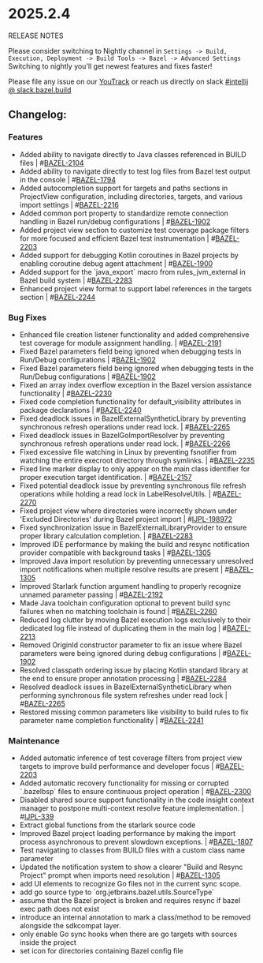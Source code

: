 <!DOCTYPE html> <html lang="en"> <head> <meta charset="UTF-8"> <title>Bazel Plugin 2025.2.4</title> </head> <body> <h1>2025.2.4</h1> <p>RELEASE NOTES</p> <p>Please consider switching to Nightly channel in <code>Settings -> Build, Execution, Deployment -> Build Tools -> Bazel -> Advanced Settings</code><br> Switching to nightly you'll get newest features and fixes faster!</p> <p>Please file any issue on our <a href="https://youtrack.jetbrains.com/issues/BAZEL">YouTrack</a> or reach us directly on slack <a href="https://bazelbuild.slack.com/archives/C025SBYFC4E">#intellij @ slack.bazel.build</a></p> <h2>Changelog:</h2> <h3>Features</h3> <ul> <li>Added ability to navigate directly to Java classes referenced in BUILD files | #<a href="https://youtrack.jetbrains.com/issue/BAZEL-2104">BAZEL-2104</a></li> <li>Added ability to navigate directly to test log files from Bazel test output in the console | #<a href="https://youtrack.jetbrains.com/issue/BAZEL-1794">BAZEL-1794</a></li> <li>Added autocompletion support for targets and paths sections in ProjectView configuration, including directories, targets, and various import settings | #<a href="https://youtrack.jetbrains.com/issue/BAZEL-2216">BAZEL-2216</a></li> <li>Added common port property to standardize remote connection handling in Bazel run/debug configurations | #<a href="https://youtrack.jetbrains.com/issue/BAZEL-1902">BAZEL-1902</a></li> <li>Added project view section to customize test coverage package filters for more focused and efficient Bazel test instrumentation | #<a href="https://youtrack.jetbrains.com/issue/BAZEL-2203">BAZEL-2203</a></li> <li>Added support for debugging Kotlin coroutines in Bazel projects by enabling coroutine debug agent attachment | #<a href="https://youtrack.jetbrains.com/issue/BAZEL-1900">BAZEL-1900</a></li> <li>Added support for the `java_export` macro from rules_jvm_external in Bazel build system | #<a href="https://youtrack.jetbrains.com/issue/BAZEL-2283">BAZEL-2283</a></li> <li>Enhanced project view format to support label references in the targets section | #<a href="https://youtrack.jetbrains.com/issue/BAZEL-2244">BAZEL-2244</a></li> </ul> <h3>Bug Fixes</h3> <ul> <li>Enhanced file creation listener functionality and added comprehensive test coverage for module assignment handling. | #<a href="https://youtrack.jetbrains.com/issue/BAZEL-2191">BAZEL-2191</a></li> <li>Fixed Bazel parameters field being ignored when debugging tests in Run/Debug configurations | #<a href="https://youtrack.jetbrains.com/issue/BAZEL-1902">BAZEL-1902</a></li> <li>Fixed Bazel parameters field being ignored when debugging tests in the Run/Debug configurations | #<a href="https://youtrack.jetbrains.com/issue/BAZEL-1902">BAZEL-1902</a></li> <li>Fixed an array index overflow exception in the Bazel version assistance functionality | #<a href="https://youtrack.jetbrains.com/issue/BAZEL-2230">BAZEL-2230</a></li> <li>Fixed code completion functionality for default_visibility attributes in package declarations | #<a href="https://youtrack.jetbrains.com/issue/BAZEL-2240">BAZEL-2240</a></li> <li>Fixed deadlock issues in BazelExternalSyntheticLibrary by preventing synchronous refresh operations under read lock. | #<a href="https://youtrack.jetbrains.com/issue/BAZEL-2265">BAZEL-2265</a></li> <li>Fixed deadlock issues in BazelGoImportResolver by preventing synchronous refresh operations under read lock. | #<a href="https://youtrack.jetbrains.com/issue/BAZEL-2266">BAZEL-2266</a></li> <li>Fixed excessive file watching in Linux by preventing fsnotifier from watching the entire execroot directory through symlinks. | #<a href="https://youtrack.jetbrains.com/issue/BAZEL-2235">BAZEL-2235</a></li> <li>Fixed line marker display to only appear on the main class identifier for proper execution target identification. | #<a href="https://youtrack.jetbrains.com/issue/BAZEL-2157">BAZEL-2157</a></li> <li>Fixed potential deadlock issue by preventing synchronous file refresh operations while holding a read lock in LabelResolveUtils. | #<a href="https://youtrack.jetbrains.com/issue/BAZEL-2270">BAZEL-2270</a></li> <li>Fixed project view where directories were incorrectly shown under 'Excluded Directories' during Bazel project import | #<a href="https://youtrack.jetbrains.com/issue/IJPL-198972">IJPL-198972</a></li> <li>Fixed synchronization issue in BazelExternalLibraryProvider to ensure proper library calculation completion. | #<a href="https://youtrack.jetbrains.com/issue/BAZEL-2283">BAZEL-2283</a></li> <li>Improved IDE performance by making the build and resync notification provider compatible with background tasks | #<a href="https://youtrack.jetbrains.com/issue/BAZEL-1305">BAZEL-1305</a></li> <li>Improved Java import resolution by preventing unnecessary unresolved import notifications when multiple resolve results are present | #<a href="https://youtrack.jetbrains.com/issue/BAZEL-1305">BAZEL-1305</a></li> <li>Improved Starlark function argument handling to properly recognize unnamed parameter passing | #<a href="https://youtrack.jetbrains.com/issue/BAZEL-2192">BAZEL-2192</a></li> <li>Made Java toolchain configuration optional to prevent build sync failures when no matching toolchain is found | #<a href="https://youtrack.jetbrains.com/issue/BAZEL-2260">BAZEL-2260</a></li> <li>Reduced log clutter by moving Bazel execution logs exclusively to their dedicated log file instead of duplicating them in the main log | #<a href="https://youtrack.jetbrains.com/issue/BAZEL-2213">BAZEL-2213</a></li> <li>Removed OriginId constructor parameter to fix an issue where Bazel parameters were being ignored during debug configurations | #<a href="https://youtrack.jetbrains.com/issue/BAZEL-1902">BAZEL-1902</a></li> <li>Resolved classpath ordering issue by placing Kotlin standard library at the end to ensure proper annotation processing | #<a href="https://youtrack.jetbrains.com/issue/BAZEL-2284">BAZEL-2284</a></li> <li>Resolved deadlock issues in BazelExternalSyntheticLibrary when performing synchronous file system refreshes under read lock | #<a href="https://youtrack.jetbrains.com/issue/BAZEL-2265">BAZEL-2265</a></li> <li>Restored missing common parameters like visibility to build rules to fix parameter name completion functionality | #<a href="https://youtrack.jetbrains.com/issue/BAZEL-2241">BAZEL-2241</a></li> </ul> <h3>Maintenance</h3> <ul> <li>Added automatic inference of test coverage filters from project view targets to improve build performance and developer focus | #<a href="https://youtrack.jetbrains.com/issue/BAZEL-2203">BAZEL-2203</a></li> <li>Added automatic recovery functionality for missing or corrupted `.bazelbsp` files to ensure continuous project operation | #<a href="https://youtrack.jetbrains.com/issue/BAZEL-2300">BAZEL-2300</a></li> <li>Disabled shared source support functionality in the code insight context manager to postpone multi-context resolve feature implementation. | #<a href="https://youtrack.jetbrains.com/issue/IJPL-339">IJPL-339</a></li> <li>Extract global functions from the starlark source code</li> <li>Improved Bazel project loading performance by making the import process asynchronous to prevent slowdown exceptions. | #<a href="https://youtrack.jetbrains.com/issue/BAZEL-1807">BAZEL-1807</a></li> <li>Test navigating to classes from BUILD files with a custom class name parameter</li> <li>Updated the notification system to show a clearer "Build and Resync Project" prompt when imports need resolution | #<a href="https://youtrack.jetbrains.com/issue/BAZEL-1305">BAZEL-1305</a></li> <li>add UI elements to recognize Go files not in the current sync scope.</li> <li>add go source type to `org.jetbrains.bazel.utils.SourceType`</li> <li>assume that the Bazel project is broken and requires resync if bazel exec path does not exist</li> <li>introduce an internal annotation to mark a class/method to be removed alongside the sdkcompat layer.</li> <li>only enable Go sync hooks when there are go targets with sources inside the project</li> <li>set icon for directories containing Bazel config file</li> </ul> </body> </html>
